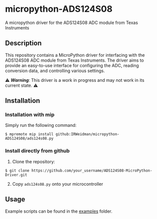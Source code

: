 # micropython-ADS124S08

A micropython driver for the ADS124S08 ADC module from Texas Instruments

## Description

This repository contains a MicroPython driver for interfacing with the ADS124S08 ADC module from Texas Instruments. The driver aims to provide an easy-to-use interface for configuring the ADC, reading conversion data, and controlling various settings.

⚠️ ***Warning***: This driver is a work in progress and may not work in its current state. ⚠️

## Installation

### Installation with mip

Simply run the following command:
```
$ mpremote mip install github:IRWeidman/micropython-ADS124S08/ads124s08.py
```

### Install directly from github

1. Clone the repository:

```
$ git clone https://github.com/your_username/ADS124S08-MicroPython-Driver.git
```

2. Copy `ads124s08.py` onto your microcontroller

## Usage

Example scripts can be found in the [examples](examples/README.md) folder.
